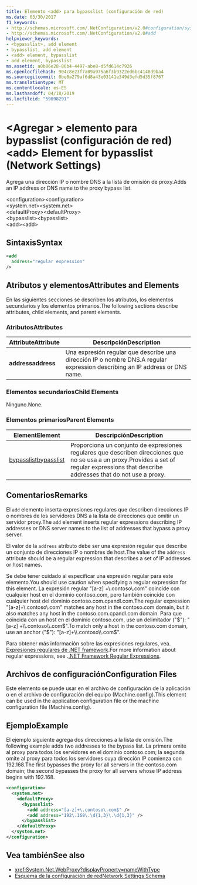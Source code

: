 ```yaml
---
title: Elemento <add> para bypasslist (configuración de red)
ms.date: 03/30/2017
f1_keywords:
- http://schemas.microsoft.com/.NetConfiguration/v2.0#configuration/system.net/defaultProxy/bypasslist/add
- http://schemas.microsoft.com/.NetConfiguration/v2.0#add
helpviewer_keywords:
- <bypasslist>, add element
- bypasslist, add element
- <add> element, bypasslist
- add element, bypasslist
ms.assetid: a0b86e28-86b4-4497-abe8-d5fd614c7926
ms.openlocfilehash: 904c8e23f7a09a975a6f3b9322ed6bc4148d9ba4
ms.sourcegitcommit: 0be8a279af6d8a43e03141e349d3efd5d35f8767
ms.translationtype: MT
ms.contentlocale: es-ES
ms.lasthandoff: 04/18/2019
ms.locfileid: "59098291"
---
```

# <a name="add-element-for-bypasslist-network-settings"></a><span data-ttu-id="3f528-102">\<Agregar > elemento para bypasslist (configuración de red)</span><span class="sxs-lookup"><span data-stu-id="3f528-102">\<add> Element for bypasslist (Network Settings)</span></span>
<span data-ttu-id="3f528-103">Agrega una dirección IP o nombre DNS a la lista de omisión de proxy.</span><span class="sxs-lookup"><span data-stu-id="3f528-103">Adds an IP address or DNS name to the proxy bypass list.</span></span>  
  
 <span data-ttu-id="3f528-104">\<configuration></span><span class="sxs-lookup"><span data-stu-id="3f528-104">\<configuration></span></span>  
<span data-ttu-id="3f528-105">\<system.net></span><span class="sxs-lookup"><span data-stu-id="3f528-105">\<system.net></span></span>  
<span data-ttu-id="3f528-106">\<defaultProxy></span><span class="sxs-lookup"><span data-stu-id="3f528-106">\<defaultProxy></span></span>  
<span data-ttu-id="3f528-107">\<bypasslist></span><span class="sxs-lookup"><span data-stu-id="3f528-107">\<bypasslist></span></span>  
<span data-ttu-id="3f528-108">\<add></span><span class="sxs-lookup"><span data-stu-id="3f528-108">\<add></span></span>  
  
## <a name="syntax"></a><span data-ttu-id="3f528-109">Sintaxis</span><span class="sxs-lookup"><span data-stu-id="3f528-109">Syntax</span></span>  
  
```xml  
<add   
  address="regular expression"   
/>  
```  
  
## <a name="attributes-and-elements"></a><span data-ttu-id="3f528-110">Atributos y elementos</span><span class="sxs-lookup"><span data-stu-id="3f528-110">Attributes and Elements</span></span>  
 <span data-ttu-id="3f528-111">En las siguientes secciones se describen los atributos, los elementos secundarios y los elementos primarios.</span><span class="sxs-lookup"><span data-stu-id="3f528-111">The following sections describe attributes, child elements, and parent elements.</span></span>  
  
### <a name="attributes"></a><span data-ttu-id="3f528-112">Atributos</span><span class="sxs-lookup"><span data-stu-id="3f528-112">Attributes</span></span>  
  
|<span data-ttu-id="3f528-113">**Attribute**</span><span class="sxs-lookup"><span data-stu-id="3f528-113">**Attribute**</span></span>|<span data-ttu-id="3f528-114">**Descripción**</span><span class="sxs-lookup"><span data-stu-id="3f528-114">**Description**</span></span>|  
|-------------------|---------------------|  
|<span data-ttu-id="3f528-115">**address**</span><span class="sxs-lookup"><span data-stu-id="3f528-115">**address**</span></span>|<span data-ttu-id="3f528-116">Una expresión regular que describe una dirección IP o nombre DNS.</span><span class="sxs-lookup"><span data-stu-id="3f528-116">A regular expression describing an IP address or DNS name.</span></span>|  
  
### <a name="child-elements"></a><span data-ttu-id="3f528-117">Elementos secundarios</span><span class="sxs-lookup"><span data-stu-id="3f528-117">Child Elements</span></span>  
 <span data-ttu-id="3f528-118">Ninguno.</span><span class="sxs-lookup"><span data-stu-id="3f528-118">None.</span></span>  
  
### <a name="parent-elements"></a><span data-ttu-id="3f528-119">Elementos primarios</span><span class="sxs-lookup"><span data-stu-id="3f528-119">Parent Elements</span></span>  
  
|<span data-ttu-id="3f528-120">**Element**</span><span class="sxs-lookup"><span data-stu-id="3f528-120">**Element**</span></span>|<span data-ttu-id="3f528-121">**Descripción**</span><span class="sxs-lookup"><span data-stu-id="3f528-121">**Description**</span></span>|  
|-----------------|---------------------|  
|[<span data-ttu-id="3f528-122">bypasslist</span><span class="sxs-lookup"><span data-stu-id="3f528-122">bypasslist</span></span>](../../../../../docs/framework/configure-apps/file-schema/network/bypasslist-element-network-settings.md)|<span data-ttu-id="3f528-123">Proporciona un conjunto de expresiones regulares que describen direcciones que no se usa a un proxy.</span><span class="sxs-lookup"><span data-stu-id="3f528-123">Provides a set of regular expressions that describe addresses that do not use a proxy.</span></span>|  
  
## <a name="remarks"></a><span data-ttu-id="3f528-124">Comentarios</span><span class="sxs-lookup"><span data-stu-id="3f528-124">Remarks</span></span>  
 <span data-ttu-id="3f528-125">El `add` elemento inserta expresiones regulares que describen direcciones IP o nombres de los servidores DNS a la lista de direcciones que omitir un servidor proxy.</span><span class="sxs-lookup"><span data-stu-id="3f528-125">The `add` element inserts regular expressions describing IP addresses or DNS server names to the list of addresses that bypass a proxy server.</span></span>  
  
 <span data-ttu-id="3f528-126">El valor de la `address` atributo debe ser una expresión regular que describe un conjunto de direcciones IP o nombres de host.</span><span class="sxs-lookup"><span data-stu-id="3f528-126">The value of the `address` attribute should be a regular expression that describes a set of IP addresses or host names.</span></span>  
  
 <span data-ttu-id="3f528-127">Se debe tener cuidado al especificar una expresión regular para este elemento.</span><span class="sxs-lookup"><span data-stu-id="3f528-127">You should use caution when specifying a regular expression for this element.</span></span> <span data-ttu-id="3f528-128">La expresión regular "[a-z] +\\.contoso\\.com" coincide con cualquier host en el dominio contoso.com, pero también coincide con cualquier host del dominio contoso.com.cpandl.com.</span><span class="sxs-lookup"><span data-stu-id="3f528-128">The regular expression "[a-z]+\\.contoso\\.com" matches any host in the contoso.com domain, but it also matches any host in the contoso.com.cpandl.com domain.</span></span> <span data-ttu-id="3f528-129">Para que coincida con un host en el dominio contoso.com, use un delimitador ("$"): "[a-z] +\\.contoso\\.com$".</span><span class="sxs-lookup"><span data-stu-id="3f528-129">To match only a host in the contoso.com domain, use an anchor ("$"): "[a-z]+\\.contoso\\.com$".</span></span>  
  
 <span data-ttu-id="3f528-130">Para obtener más información sobre las expresiones regulares, vea. [Expresiones regulares de .NET framework](../../../../../docs/standard/base-types/regular-expressions.md).</span><span class="sxs-lookup"><span data-stu-id="3f528-130">For more information about regular expressions, see .[.NET Framework Regular Expressions](../../../../../docs/standard/base-types/regular-expressions.md).</span></span>  
  
## <a name="configuration-files"></a><span data-ttu-id="3f528-131">Archivos de configuración</span><span class="sxs-lookup"><span data-stu-id="3f528-131">Configuration Files</span></span>  
 <span data-ttu-id="3f528-132">Este elemento se puede usar en el archivo de configuración de la aplicación o en el archivo de configuración del equipo (Machine.config).</span><span class="sxs-lookup"><span data-stu-id="3f528-132">This element can be used in the application configuration file or the machine configuration file (Machine.config).</span></span>  
  
## <a name="example"></a><span data-ttu-id="3f528-133">Ejemplo</span><span class="sxs-lookup"><span data-stu-id="3f528-133">Example</span></span>  
 <span data-ttu-id="3f528-134">El ejemplo siguiente agrega dos direcciones a la lista de omisión.</span><span class="sxs-lookup"><span data-stu-id="3f528-134">The following example adds two addresses to the bypass list.</span></span> <span data-ttu-id="3f528-135">La primera omite al proxy para todos los servidores en el dominio contoso.com; la segunda omite al proxy para todos los servidores cuya dirección IP comienza con 192.168.</span><span class="sxs-lookup"><span data-stu-id="3f528-135">The first bypasses the proxy for all servers in the contoso.com domain; the second bypasses the proxy for all servers whose IP address begins with 192.168.</span></span>  
  
```xml  
<configuration>  
  <system.net>  
    <defaultProxy>  
      <bypasslist>  
        <add address="[a-z]+\.contoso\.com$" />  
        <add address="192\.168\.\d{1,3}\.\d{1,3}" />  
      </bypasslist>  
    </defaultProxy>  
  </system.net>  
</configuration>  
```  
  
## <a name="see-also"></a><span data-ttu-id="3f528-136">Vea también</span><span class="sxs-lookup"><span data-stu-id="3f528-136">See also</span></span>

- <xref:System.Net.WebProxy?displayProperty=nameWithType>
- [<span data-ttu-id="3f528-137">Esquema de la configuración de red</span><span class="sxs-lookup"><span data-stu-id="3f528-137">Network Settings Schema</span></span>](../../../../../docs/framework/configure-apps/file-schema/network/index.md)
